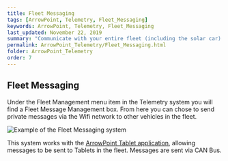 ```yaml
---
title: Fleet Messaging
tags: [ArrowPoint, Telemetry, Fleet_Messaging]
keywords: ArrowPoint, Telemetry, Fleet_Messaging
last_updated: November 22, 2019
summary: "Communicate with your entire fleet (including the solar car) using secure instant messaging style communications with the ArrowPoint tablet solution."
permalink: ArrowPoint_Telemetry/Fleet_Messaging.html
folder: ArrowPoint_Telemetry
order: 7
---
```


## Fleet Messaging

Under the Fleet Management menu item in the Telemetry system you will find a Fleet Message Management box.  From here you can chose to send private messages via the Wifi network to other vehicles in the fleet.

![Example of the Fleet Messaging system](../images/telemetry_fleetmessage.png)

This system works with the [ArrowPoint Tablet application](../ArrowPoint_Tablet/Overview.html), allowing messages to be sent to Tablets in the fleet.  Messages are sent via CAN Bus.

